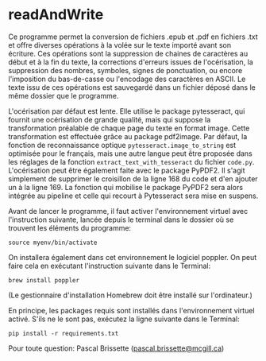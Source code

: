 # readAndWrite

Ce programme permet la conversion de fichiers .epub et .pdf en fichiers .txt et offre diverses opérations à la volée sur le texte importé avant son écriture. Ces opérations sont la suppression de chaines de caractères au début et à la fin du texte, la corrections d'erreurs issues de l'océrisation, la suppression des nombres, symboles, signes de ponctuation, ou encore l'imposition du bas-de-casse ou l'encodage des caractères en ASCII. Le texte issu de ces opérations est sauvegardé dans un fichier déposé dans le même dossier que le programme.

L'océrisation par défaut est lente. Elle utilise le package pytesseract, qui fournit une océrisation de grande qualité, mais qui suppose la transformation préalable de chaque page du texte en format image. Cette transformation est effectuée grâce au package pdf2image. Par défaut, la fonction de reconnaissance optique `pytesseract.image_to_string` est optimisée pour le français, mais une autre langue peut être proposée dans les réglages de la fonction `extract_text_with_tesseract` du fichier `code.py`. L'océrisation peut être également faite avec le package PyPDF2. Il s'agit simplement de supprimer le croisillon de la ligne 168 du code et d'en ajouter un à la ligne 169. La fonction qui mobilise le package PyPDF2 sera alors intégrée au pipeline et celle qui recourt à Pytesseract sera mise en suspens.

Avant de lancer le programme, il faut activer l'environnement virtuel avec l'instruction suivante, lancée depuis le terminal dans le dossier où se trouvent les éléments du programme:

`source myenv/bin/activate`

On installera également dans cet environnement le logiciel poppler. On peut faire cela en exécutant l'instruction suivante dans le Terminal:

`brew install poppler`

(Le gestionnaire d'installation Homebrew doit être installé sur l'ordinateur.)

En principe, les packages requis sont installés dans l'environnement virtuel activé. S'ils ne le sont pas, exécutez la ligne suivante dans le Terminal:

`pip install -r requirements.txt`

Pour toute question: Pascal Brissette (pascal.brissette@mcgill.ca)

